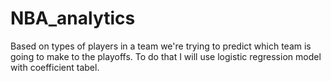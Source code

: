 # NBA_analytics
Based on types of players in a team we're trying to predict which team is going to make to the playoffs.
To do that I will use logistic regression model with coefficient tabel.
